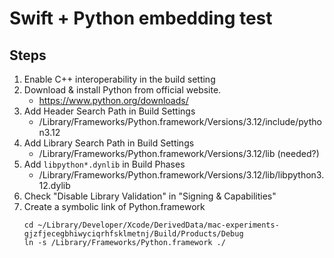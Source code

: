 #  Swift + Python embedding test

## Steps

1. Enable C++ interoperability in the build setting
1. Download & install Python from official website.
    - https://www.python.org/downloads/
1. Add Header Search Path in Build Settings
    - /Library/Frameworks/Python.framework/Versions/3.12/include/python3.12
1. Add Library Search Path in Build Settings
    - /Library/Frameworks/Python.framework/Versions/3.12/lib (needed?)
1. Add `libpython*.dynlib` in Build Phases
    - /Library/Frameworks/Python.framework/Versions/3.12/lib/libpython3.12.dylib
1. Check "Disable Library Validation" in "Signing & Capabilities"
1. Create a symbolic link of Python.framework
    ```
    cd ~/Library/Developer/Xcode/DerivedData/mac-experiments-gjzfjecegbhiwyciqrhfsklmetnj/Build/Products/Debug
    ln -s /Library/Frameworks/Python.framework ./
    ```
